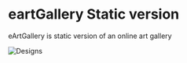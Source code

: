 # eartGallery Static version
eArtGallery is static version of an online art gallery

![Designs](https://user-images.githubusercontent.com/66163130/178475523-9fab8cf3-35f5-4b20-aa27-a4f75464388f.png)
